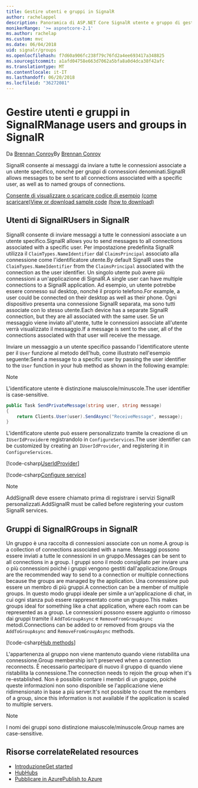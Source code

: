 ```yaml
---
title: Gestire utenti e gruppi in SignalR
author: rachelappel
description: Panoramica di ASP.NET Core SignalR utente e gruppo di gestione.
monikerRange: '>= aspnetcore-2.1'
ms.author: rachelap
ms.custom: mvc
ms.date: 06/04/2018
uid: signalr/groups
ms.openlocfilehash: f7d60a906fc238f79c76fd2a4ee693417a348825
ms.sourcegitcommit: a1afd04758e663d7062a5bfa8a0d4dca38f42afc
ms.translationtype: MT
ms.contentlocale: it-IT
ms.lasthandoff: 06/20/2018
ms.locfileid: "36272081"
---
```

# <a name="manage-users-and-groups-in-signalr"></a><span data-ttu-id="62446-103">Gestire utenti e gruppi in SignalR</span><span class="sxs-lookup"><span data-stu-id="62446-103">Manage users and groups in SignalR</span></span>

<span data-ttu-id="62446-104">Da [Brennan Conroy](https://github.com/BrennanConroy)</span><span class="sxs-lookup"><span data-stu-id="62446-104">By [Brennan Conroy](https://github.com/BrennanConroy)</span></span>

<span data-ttu-id="62446-105">SignalR consente ai messaggi da inviare a tutte le connessioni associate a un utente specifico, nonché per gruppi di connessioni denominati.</span><span class="sxs-lookup"><span data-stu-id="62446-105">SignalR allows messages to be sent to all connections associated with a specific user, as well as to named groups of connections.</span></span>

<span data-ttu-id="62446-106">[Consente di visualizzare o scaricare codice di esempio](https://github.com/aspnet/Docs/tree/master/aspnetcore/signalr/groups/sample/) [(come scaricare)](xref:tutorials/index#how-to-download-a-sample)</span><span class="sxs-lookup"><span data-stu-id="62446-106">[View or download sample code](https://github.com/aspnet/Docs/tree/master/aspnetcore/signalr/groups/sample/) [(how to download)](xref:tutorials/index#how-to-download-a-sample)</span></span>

## <a name="users-in-signalr"></a><span data-ttu-id="62446-107">Utenti di SignalR</span><span class="sxs-lookup"><span data-stu-id="62446-107">Users in SignalR</span></span>

<span data-ttu-id="62446-108">SignalR consente di inviare messaggi a tutte le connessioni associate a un utente specifico.</span><span class="sxs-lookup"><span data-stu-id="62446-108">SignalR allows you to send messages to all connections associated with a specific user.</span></span> <span data-ttu-id="62446-109">Per impostazione predefinita SignalR utilizza il `ClaimTypes.NameIdentifier` dal `ClaimsPrincipal` associato alla connessione come l'identificatore utente.</span><span class="sxs-lookup"><span data-stu-id="62446-109">By default SignalR uses the `ClaimTypes.NameIdentifier` from the `ClaimsPrincipal` associated with the connection as the user identifier.</span></span> <span data-ttu-id="62446-110">Un singolo utente può avere più connessioni a un'applicazione di SignalR.</span><span class="sxs-lookup"><span data-stu-id="62446-110">A single user can have multiple connections to a SignalR application.</span></span> <span data-ttu-id="62446-111">Ad esempio, un utente potrebbe essere connesso sul desktop, nonché il proprio telefono.</span><span class="sxs-lookup"><span data-stu-id="62446-111">For example, a user could be connected on their desktop as well as their phone.</span></span> <span data-ttu-id="62446-112">Ogni dispositivo presenta una connessione SignalR separata, ma sono tutti associate con lo stesso utente.</span><span class="sxs-lookup"><span data-stu-id="62446-112">Each device has a separate SignalR connection, but they are all associated with the same user.</span></span> <span data-ttu-id="62446-113">Se un messaggio viene inviato all'utente, tutte le connessioni associate all'utente verrà visualizzato il messaggio.</span><span class="sxs-lookup"><span data-stu-id="62446-113">If a message is sent to the user, all of the connections associated with that user will receive the message.</span></span>

<span data-ttu-id="62446-114">Inviare un messaggio a un utente specifico passando l'identificatore utente per il `User` funzione al metodo dell'hub, come illustrato nell'esempio seguente:</span><span class="sxs-lookup"><span data-stu-id="62446-114">Send a message to a specific user by passing the user identifier to the `User` function in your hub method as shown in the following example:</span></span>

> [!NOTE]
> <span data-ttu-id="62446-115">L'identificatore utente è distinzione maiuscole/minuscole.</span><span class="sxs-lookup"><span data-stu-id="62446-115">The user identifier is case-sensitive.</span></span>

```csharp
public Task SendPrivateMessage(string user, string message)
{
    return Clients.User(user).SendAsync("ReceiveMessage", message);
}
```

<span data-ttu-id="62446-116">L'identificatore utente può essere personalizzato tramite la creazione di un `IUserIdProvider`e registrandolo in `ConfigureServices`.</span><span class="sxs-lookup"><span data-stu-id="62446-116">The user identifier can be customized by creating an `IUserIdProvider`, and registering it in `ConfigureServices`.</span></span>

[!code-csharp[UserIdProvider](groups/sample/customuseridprovider.cs?range=4-10)]

[!code-csharp[Configure service](groups/sample/startup.cs?range=21-22,39-42)]

> [!NOTE]
> <span data-ttu-id="62446-117">AddSignalR deve essere chiamato prima di registrare i servizi SignalR personalizzati.</span><span class="sxs-lookup"><span data-stu-id="62446-117">AddSignalR must be called before registering your custom SignalR services.</span></span>

## <a name="groups-in-signalr"></a><span data-ttu-id="62446-118">Gruppi di SignalR</span><span class="sxs-lookup"><span data-stu-id="62446-118">Groups in SignalR</span></span>

<span data-ttu-id="62446-119">Un gruppo è una raccolta di connessioni associate con un nome.</span><span class="sxs-lookup"><span data-stu-id="62446-119">A group is a collection of connections associated with a name.</span></span> <span data-ttu-id="62446-120">Messaggi possono essere inviati a tutte le connessioni in un gruppo.</span><span class="sxs-lookup"><span data-stu-id="62446-120">Messages can be sent to all connections in a group.</span></span> <span data-ttu-id="62446-121">I gruppi sono il modo consigliato per inviare una o più connessioni poiché i gruppi vengono gestiti dall'applicazione.</span><span class="sxs-lookup"><span data-stu-id="62446-121">Groups are the recommended way to send to a connection or multiple connections because the groups are managed by the application.</span></span> <span data-ttu-id="62446-122">Una connessione può essere un membro di più gruppi.</span><span class="sxs-lookup"><span data-stu-id="62446-122">A connection can be a member of multiple groups.</span></span> <span data-ttu-id="62446-123">In questo modo gruppi ideale per simile a un'applicazione di chat, in cui ogni stanza può essere rappresentato come un gruppo.</span><span class="sxs-lookup"><span data-stu-id="62446-123">This makes groups ideal for something like a chat application, where each room can be represented as a group.</span></span> <span data-ttu-id="62446-124">Le connessioni possono essere aggiunto o rimosso dai gruppi tramite il `AddToGroupAsync` e `RemoveFromGroupAsync` metodi.</span><span class="sxs-lookup"><span data-stu-id="62446-124">Connections can be added to or removed from groups via the `AddToGroupAsync` and `RemoveFromGroupAsync` methods.</span></span>

[!code-csharp[Hub methods](groups/sample/hubs/chathub.cs?range=15-27)]

<span data-ttu-id="62446-125">L'appartenenza al gruppo non viene mantenuto quando viene ristabilita una connessione.</span><span class="sxs-lookup"><span data-stu-id="62446-125">Group membership isn't preserved when a connection reconnects.</span></span> <span data-ttu-id="62446-126">È necessario partecipare di nuovo il gruppo di quando viene ristabilita la connessione.</span><span class="sxs-lookup"><span data-stu-id="62446-126">The connection needs to rejoin the group when it's re-established.</span></span> <span data-ttu-id="62446-127">Non è possibile contare i membri di un gruppo, poiché queste informazioni non sono disponibile se l'applicazione viene ridimensionato in base a più server.</span><span class="sxs-lookup"><span data-stu-id="62446-127">It's not possible to count the members of a group, since this information is not available if the application is scaled to multiple servers.</span></span>

> [!NOTE]
> <span data-ttu-id="62446-128">I nomi dei gruppi sono distinzione maiuscole/minuscole.</span><span class="sxs-lookup"><span data-stu-id="62446-128">Group names are case-sensitive.</span></span>

## <a name="related-resources"></a><span data-ttu-id="62446-129">Risorse correlate</span><span class="sxs-lookup"><span data-stu-id="62446-129">Related resources</span></span>

* [<span data-ttu-id="62446-130">Introduzione</span><span class="sxs-lookup"><span data-stu-id="62446-130">Get started</span></span>](xref:tutorials/signalr)
* [<span data-ttu-id="62446-131">Hub</span><span class="sxs-lookup"><span data-stu-id="62446-131">Hubs</span></span>](xref:signalr/hubs)
* [<span data-ttu-id="62446-132">Pubblicare in Azure</span><span class="sxs-lookup"><span data-stu-id="62446-132">Publish to Azure</span></span>](xref:signalr/publish-to-azure-web-app)
